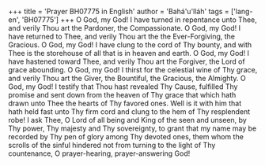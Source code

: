 +++
title = 'Prayer BH07775 in English'
author = 'Bahá'u'lláh'
tags = ['lang-en', 'BH07775']
+++
O God, my God!  I have turned in repentance unto Thee, and verily Thou art the Pardoner, the Compassionate.
O God, my God!  I have returned to Thee, and verily Thou art the the Ever-Forgiving, the Gracious.
O God, my God!  I have clung to the cord of Thy bounty, and with Thee is the storehouse of all that is in heaven and earth.
O God, my God!  I have hastened toward Thee, and verily Thou art the Forgiver, the Lord of grace abounding.
O God, my God!  I thirst for the celestial wine of Thy grace, and verily Thou art the Giver, the Bountiful, the Gracious, the Almighty.
O God, my God!  I testify that Thou hast revealed Thy Cause, fulfilled Thy promise and sent down from the heaven of Thy grace that which hath drawn unto Thee the hearts of Thy favored ones.  Well is it with him that hath held fast unto Thy firm cord and clung to the hem of Thy resplendent robe!
I ask Thee, O Lord of all being and King of the seen and unseen, by Thy power, Thy majesty and Thy sovereignty, to grant that my name may be recorded by Thy pen of glory among Thy devoted ones, them whom the scrolls of the sinful hindered not from turning to the light of Thy countenance, O prayer-hearing, prayer-answering God!
